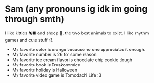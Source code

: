 # Sam (any pronouns ig idk im going through smth)
I like kitties 🐈‍⬛ and sheep 🐑, the two best animals to exist.
I like rhythm games and cute stuff :3.

- My favorite color is orange because no one appreciates it enough.
- My favorite number is 26 for some reason
- My favorite ice cream flavor is chocolate chip cookie dough
- My favorite book is Freakonomics
- My favorite holiday is Halloween
- My favorite video game is Tomodachi Life :3
